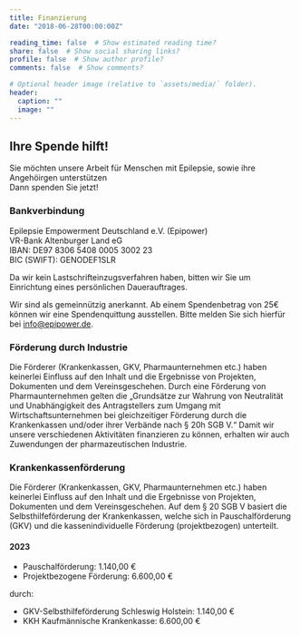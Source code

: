 ```yaml
---
title: Finanzierung
date: "2018-06-28T00:00:00Z"

reading_time: false  # Show estimated reading time?
share: false  # Show social sharing links?
profile: false  # Show author profile?
comments: false  # Show comments?

# Optional header image (relative to `assets/media/` folder).
header:
  caption: ""
  image: ""
---
```


## Ihre Spende hilft!
Sie möchten unsere Arbeit für Menschen mit Epilepsie, sowie ihre Angehöirgen unterstützen<br> 
Dann spenden Sie jetzt!

### Bankverbindung
Epilepsie Empowerment Deutschland e.V. (Epipower)<br> 
VR-Bank Altenburger Land eG<br> 
IBAN: DE97 8306 5408 0005 3002 23<br> 
BIC (SWIFT): GENODEF1SLR<br> 

Da wir kein Lastschrifteinzugsverfahren haben, bitten wir Sie um Einrichtung eines persönlichen Dauerauftrages.

Wir sind als gemeinnützig anerkannt. Ab einem Spendenbetrag von 25€ können wir eine Spendenquittung ausstellen. Bitte melden Sie sich hierfür bei [info@epipower.de](mailto:info@epipower.de).

### Förderung durch Industrie
Die Förderer (Krankenkassen, GKV, Pharmaunternehmen etc.) haben keinerlei Einfluss auf den Inhalt und die Ergebnisse von Projekten, Dokumenten und dem Vereinsgeschehen. Durch eine Förderung von Pharmaunternehmen gelten die „Grundsätze zur Wahrung von Neutralität und Unabhängigkeit des Antragstellers zum Umgang mit Wirtschaftsunternehmen bei gleichzeitiger Förderung durch die Krankenkassen und/oder ihrer Verbände nach § 20h SGB V.“ Damit wir unsere verschiedenen Aktivitäten finanzieren zu können, erhalten wir auch Zuwendungen der pharmazeutischen Industrie.

### Krankenkassenförderung
Die Förderer (Krankenkassen, GKV, Pharmaunternehmen etc.) haben keinerlei Einfluss auf den Inhalt und die Ergebnisse von Projekten, Dokumenten und dem Vereinsgeschehen. Auf dem § 20 SGB V basiert die Selbsthilfeförderung der Krankenkassen, welche sich in Pauschalförderung (GKV) und die kassenindividuelle Förderung (projektbezogen) unterteilt.

#### 2023
- Pauschalförderung: 1.140,00 €
- Projektbezogene Förderung: 6.600,00 €

durch:
- GKV-Selbsthilfeförderung Schleswig Holstein: 1.140,00 €
- KKH Kaufmännische Krankenkasse: 6.600,00 €
